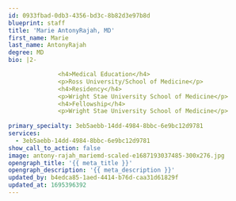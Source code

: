 ```yaml
---
id: 0933fbad-0db3-4356-bd3c-8b82d3e97b8d
blueprint: staff
title: 'Marie AntonyRajah, MD'
first_name: Marie
last_name: AntonyRajah
degree: MD
bio: |2-

              <h4>Medical Education</h4>
              <p>Ross University/School of Medicine</p>
              <h4>Residency</h4>
              <p>Wright Stae University School of Medicine</p>
              <h4>Fellowship</h4>
              <p>Wright Stae University School of Medicine</p>
          
primary_specialty: 3eb5aebb-14dd-4984-8bbc-6e9bc12d9781
services:
  - 3eb5aebb-14dd-4984-8bbc-6e9bc12d9781
show_call_to_action: false
image: antony-rajah_mariemd-scaled-e1687193037485-300x276.jpg
opengraph_title: '{{ meta_title }}'
opengraph_description: '{{ meta_description }}'
updated_by: b4edca85-1aed-4414-b76d-caa31d61829f
updated_at: 1695396392
---
```

